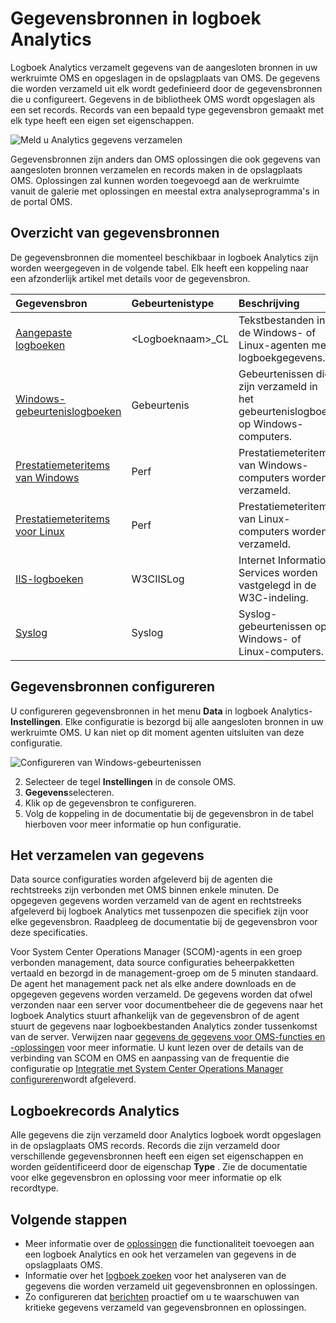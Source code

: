 <properties 
   pageTitle="Gegevensbronnen in logboek Analytics | Microsoft Azure"
   description="Gegevensbronnen definiëren gegevens dat logboek Analytics verzameld van agenten en andere bronnen.  In dit artikel wordt het concept van hoe Log Analytics gegevensbronnen gebruikt, verklaart de details van hoe u deze configureert en biedt een overzicht van de verschillende beschikbare gegevensbronnen."
   services="log-analytics"
   documentationCenter=""
   authors="bwren"
   manager="jwhit"
   editor="tysonn" />
<tags 
   ms.service="log-analytics"
   ms.devlang="na"
   ms.topic="article"
   ms.tgt_pltfrm="na"
   ms.workload="infrastructure-services"
   ms.date="10/18/2016"
   ms.author="bwren" />

# <a name="data-sources-in-log-analytics"></a>Gegevensbronnen in logboek Analytics

Logboek Analytics verzamelt gegevens van de aangesloten bronnen in uw werkruimte OMS en opgeslagen in de opslagplaats van OMS.  De gegevens die worden verzameld uit elk wordt gedefinieerd door de gegevensbronnen die u configureert.  Gegevens in de bibliotheek OMS wordt opgeslagen als een set records.  Records van een bepaald type gegevensbron gemaakt met elk type heeft een eigen set eigenschappen.

![Meld u Analytics gegevens verzamelen](./media/log-analytics-data-sources/overview.png)

Gegevensbronnen zijn anders dan OMS oplossingen die ook gegevens van aangesloten bronnen verzamelen en records maken in de opslagplaats OMS.  Oplossingen zal kunnen worden toegevoegd aan de werkruimte vanuit de galerie met oplossingen en meestal extra analyseprogramma's in de portal OMS.  

## <a name="summary-of-data-sources"></a>Overzicht van gegevensbronnen

De gegevensbronnen die momenteel beschikbaar in logboek Analytics zijn worden weergegeven in de volgende tabel.  Elk heeft een koppeling naar een afzonderlijk artikel met details voor de gegevensbron.

| Gegevensbron | Gebeurtenistype | Beschrijving |
|:--|:--|:--|
| [Aangepaste logboeken](log-analytics-data-sources-custom-logs.md) | \<Logboeknaam\>_CL | Tekstbestanden in de Windows- of Linux-agenten met logboekgegevens. |
| [Windows-gebeurtenislogboeken](log-analytics-data-sources-windows-events.md) | Gebeurtenis | Gebeurtenissen die zijn verzameld in het gebeurtenislogboek op Windows-computers. |
| [Prestatiemeteritems van Windows](log-analytics-data-sources-performance-counters.md) | Perf | Prestatiemeteritems van Windows-computers worden verzameld. |
| [Prestatiemeteritems voor Linux](log-analytics-data-sources-performance-counters.md) | Perf | Prestatiemeteritems van Linux-computers worden verzameld. |
| [IIS-logboeken](log-analytics-data-sources-iis-logs.md) | W3CIISLog | Internet Information Services worden vastgelegd in de W3C-indeling. |
| [Syslog](log-analytics-data-sources-syslog.md) | Syslog | Syslog-gebeurtenissen op Windows- of Linux-computers. |

## <a name="configuring-data-sources"></a>Gegevensbronnen configureren

U configureren gegevensbronnen in het menu **Data** in logboek Analytics- **Instellingen**.  Elke configuratie is bezorgd bij alle aangesloten bronnen in uw werkruimte OMS.  U kan niet op dit moment agenten uitsluiten van deze configuratie.

![Configureren van Windows-gebeurtenissen](./media/log-analytics-data-sources/configure-events.png)

2. Selecteer de tegel **Instellingen** in de console OMS.
3. **Gegevens**selecteren.
4. Klik op de gegevensbron te configureren.
5. Volg de koppeling in de documentatie bij de gegevensbron in de tabel hierboven voor meer informatie op hun configuratie.

## <a name="data-collection"></a>Het verzamelen van gegevens

Data source configuraties worden afgeleverd bij de agenten die rechtstreeks zijn verbonden met OMS binnen enkele minuten.  De opgegeven gegevens worden verzameld van de agent en rechtstreeks afgeleverd bij logboek Analytics met tussenpozen die specifiek zijn voor elke gegevensbron.  Raadpleeg de documentatie bij de gegevensbron voor deze specificaties.

Voor System Center Operations Manager (SCOM)-agents in een groep verbonden management, data source configuraties beheerpakketten vertaald en bezorgd in de management-groep om de 5 minuten standaard.  De agent het management pack net als elke andere downloads en de opgegeven gegevens worden verzameld. De gegevens worden dat ofwel verzonden naar een server voor documentbeheer die de gegevens naar het logboek Analytics stuurt afhankelijk van de gegevensbron of de agent stuurt de gegevens naar logboekbestanden Analytics zonder tussenkomst van de server. Verwijzen naar [gegevens de gegevens voor OMS-functies en -oplossingen](log-analytics-add-solutions.md#data-collection-details-for-oms-features-and-solutions) voor meer informatie.  U kunt lezen over de details van de verbinding van SCOM en OMS en aanpassing van de frequentie die configuratie op [Integratie met System Center Operations Manager configureren](log-analytics-om-agents.md)wordt afgeleverd.

## <a name="log-analytics-records"></a>Logboekrecords Analytics

Alle gegevens die zijn verzameld door Analytics logboek wordt opgeslagen in de opslagplaats OMS records.  Records die zijn verzameld door verschillende gegevensbronnen heeft een eigen set eigenschappen en worden geïdentificeerd door de eigenschap **Type** .  Zie de documentatie voor elke gegevensbron en oplossing voor meer informatie op elk recordtype.


## <a name="next-steps"></a>Volgende stappen

- Meer informatie over de [oplossingen](log-analytics-add-solutions.md) die functionaliteit toevoegen aan een logboek Analytics en ook het verzamelen van gegevens in de opslagplaats OMS.
- Informatie over het [logboek zoeken](log-analytics-log-searches.md) voor het analyseren van de gegevens die worden verzameld uit gegevensbronnen en oplossingen.  
- Zo configureren dat [berichten](log-analytics-alerts.md) proactief om u te waarschuwen van kritieke gegevens verzameld van gegevensbronnen en oplossingen.
